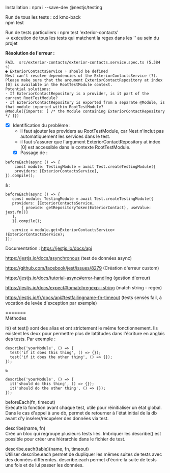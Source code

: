 Installation :
npm i --save-dev @nestjs/testing 
  
Run de tous les tests :
cd kmo-back  
npm test
  
Run de tests particuliers :
npm test 'exterior-contacts'  
-> exécution de tous les tests qui matchent la regex dans les '' au sein du projet

**Résolution de l'erreur :** 
```
FAIL  src/exterior-contacts/exterior-contacts.service.spec.ts (5.384 s)
● ExteriorContactsService › should be defined
Nest can't resolve dependencies of the ExteriorContactsService (?). Please make sure that the argument ExteriorContactRepository at index [0] is available in the RootTestModule context.                 
Potential solutions:  
- If ExteriorContactRepository is a provider, is it part of the current RootTestModule?   
- If ExteriorContactRepository is exported from a separate @Module, is that module imported within RootTestModule?
@Module({imports: [ /* the Module containing ExteriorContactRepository */ ]})
```
- [x] Identification du problème : 
    - il faut ajouter les providers au RootTestModule, car Nest n'inclut pas automatiquement les services dans le test.
    - il faut s'assurer que l'argument ExteriorContactRepository at index [0] est accessible dans le contexte RootTestModule.  
    - [x] Passage de : 
```
beforeEach(async () => {
    const module: TestingModule = await Test.createTestingModule({
    providers: [ExteriorContactsService],
}).compile();
```
à :
 ```
beforeEach(async () => {
    const module: TestingModule = await Test.createTestingModule({
    providers: [ExteriorContactsService, 
        { provide: getRepositoryToken(ExteriorContact), useValue: jest.fn()}
    ],
    }).compile();

    service = module.get<ExteriorContactsService>(ExteriorContactsService);
});
```

Documentation : 
https://jestjs.io/docs/api

https://jestjs.io/docs/asynchronous (test de données async)

https://github.com/facebook/jest/issues/8279 (Création d'erreur custom)

https://jestjs.io/docs/tutorial-async#error-handling (gestion d'erreur)

https://jestjs.io/docs/expect#tomatchregexp--string (match string - regex)

https://jestjs.io/fr/docs/api#testfailingname-fn-timeout (tests sensés fail, à vocation de levée d'exception par exemple)

=======  
Méthodes  
  
it() et test() sont des alias et ont strictement le même fonctionnement. Ils existent les deux pour permettre plus de lattitudes dans l'écriture en anglais des tests. Par exemple : 
```
describe('yourModule', () => {
  test('if it does this thing', () => {});
  test('if it does the other thing', () => {});
});

&

describe('yourModule', () => {
  it('should do this thing', () => {});
  it('should do the other thing', () => {});
});
```

beforeEach(fn, timeout)  
Exécute la fonction avant chaque test, utile pour réinitialiser un état global. Dans le cas d'appel à une db, permet de retourner à l'état initial de la db avant d'y insérer/récupérer des données via test.  
  
describe(name, fn)  
Crée un bloc qui regroupe plusieurs tests liés. Imbriquer les describe() est possible pour créer une hiérarchie dans le fichier de test.  
  
describe.each(table)(name, fn, timeout)  
Utiliser describe.each permet de dupliquer les mêmes suites de tests avec des données différentes. describe.each permet d'écrire la suite de tests une fois et de lui passer les données.  
  
